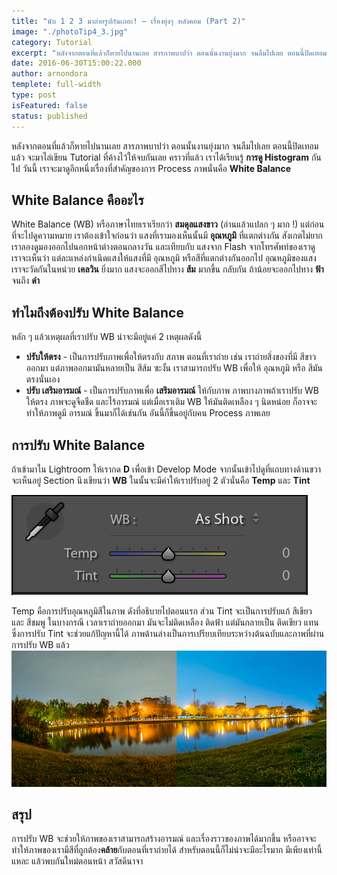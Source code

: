 ```yaml
---
title: "นับ 1 2 3 มาถ่ายรูปกันเถอะ! – เรื่องยุ่งๆ หลังคอม (Part 2)"
image: "./photoTip4_3.jpg"
category: Tutorial
excerpt: "หลังจากตอนที่แล้วก็หายไปนานเลย สารภาพบาปว่า ตอนนั้นงานยุ่งมาก จนลืมไปเลย ตอนนี้ปิดเทอมแล้ว จะมาไล่เขียน Tutorial ที่ค้างไว้ให้จบกันเลย คราวที่แล้ว เราได้เรียนรู้ **การดู Histogram** กันไป วันนี้ เราจะมาดูอีกหนึ่งเรื่องที่สำคัญของการ Process ภาพนั่..."
date: 2016-06-30T15:00:22.000
author: arnondora
templete: full-width
type: post
isFeatured: false
status: published
---
```


หลังจากตอนที่แล้วก็หายไปนานเลย สารภาพบาปว่า ตอนนั้นงานยุ่งมาก จนลืมไปเลย ตอนนี้ปิดเทอมแล้ว จะมาไล่เขียน Tutorial ที่ค้างไว้ให้จบกันเลย คราวที่แล้ว เราได้เรียนรู้ **การดู Histogram** กันไป วันนี้ เราจะมาดูอีกหนึ่งเรื่องที่สำคัญของการ Process ภาพนั่นคือ **White Balance**

## White Balance คืออะไร
White Balance (WB) หรือภาษาไทยเราเรียกว่า **สมดุลแสงขาว** (อ่านแล้วแปลก ๆ มาก !) แต่ก่อนที่จะไปดูความหมาย เราต้องเข้าใจก่อนว่า แสงที่เรามองเห็นนั้นมี **อุณหภูมิ** ที่แตกต่างกัน สังเกตไม่ยาก เราลองดูมองออกไปนอกหน้าต่างตอนกลางวัน และเทียบกับ แสงจาก Flash จากโทรศัพท์ของเราดู เราจะเห็นว่า แต่ละแหล่งกำเนิดแสงให้แสงที่มี อุณหภูมิ หรือสีที่แตกต่างกันออกไป
อุณหภูมิของแสง เราจะวัดกันในหน่วย **เคลวิน** ยิ่งมาก แสงจะออกสีไปทาง **ส้ม** มากขึ้น กลับกัน ถ้าน้อยจะออกไปทาง **ฟ้า** จนถึง **ดำ**

## ทำไมถึงต้องปรับ White Balance
หลัก ๆ แล้วเหตุผลที่เราปรับ WB น่าจะมีอยู่แค่ 2 เหตุผลดังนี้

* **ปรับให้ตรง** - เป็นการปรับภาพเพื่อให้ตรงกับ สภาพ ตอนที่เราถ่าย เช่น เราถ่ายสิ่งของที่มี สีขาว ออกมา แต่ภาพออกมามันหลายเป็น สีส้ม ซะงั้น เราสามารถปรับ WB เพื่อให้ อุณหภูมิ หรือ สีมันตรงนั่นเอง
* **ปรับ เสริมอารมณ์** - เป็นการปรับภาพเพื่อ **เสริมอารมณ์** ให้กับภาพ ภาพบางภาพถ้าเราปรับ WB ให้ตรง ภาพจะดูจืดชืด และไร้อารมณ์ แต่เมื่อเราเติม WB ให้มันติดเหลือง ๆ นิดหน่อย ก็อาจจะทำให้ภาพดูมี อารมณ์ ขึ้นมาก็ได้เช่นกัน อันนี้ก็ขึ้นอยู่กับคน Process ภาพเลย

## การปรับ White Balance
ถ้าเข้ามาใน Lightroom ให้เรากด **D** เพื่อเข้า Develop Mode จากนั้นเข้าไปดูที่แถบทางด้านขวา จะเห็นอยู่ Section นึงเขียนว่า **WB** ในนั้นจะมีค่าให้เราปรับอยู่ 2 ตัวนั่นคือ **Temp** และ **Tint**

![photoTip4_1](./photoTip4_1.png)

Temp คือการปรับอุณหภูมิสีในภาพ ดังที่อธิบายไปตอนแรก ส่วน Tint จะเป็นการปรับแก้ สีเขียว และ สีชมพู ในบางกรณี เวลาเราถ่ายออกมา มันจะไม่ติดเหลือง ติดฟ้า แต่มันกลายเป็น ติดเขียว แทน ซึ่งการปรับ Tint จะช่วยแก้ปัญหานี้ได้ ภาพด้านล่างเป็นการเปรียบเทียบระหว่างต้นฉบับและภาพที่ผ่านการปรับ WB แล้ว
![photoTip4_2](./photoTip4_2.jpg)

## สรุป
การปรับ WB จะช่วยให้ภาพของเราสามารถสร้างอารมณ์ และเรื่องราวของภาพได้มากขึ้น หรืออาจจะทำให้ภาพของเรามีสีที่ถูกต้อง**คล้าย**กับตอนที่เราถ่ายได้ สำหรับตอนนี้ก็ไม่น่าจะมีอะไรมาก มีเพียงเท่านี้แหละ แล้วพบกันใหม่ตอนหน้า สวัสดีนาจา
